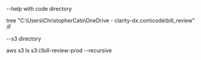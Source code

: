 --help with code directory

tree "C:\Users\ChristopherCato\OneDrive - clarity-dx.com\code\bill_review" /F


--s3 directory

aws s3 ls s3://bill-review-prod --recursive